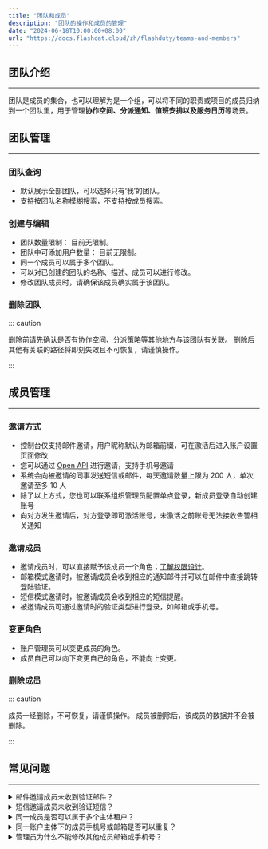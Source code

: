 ```yaml
---
title: "团队和成员"
description: "团队的操作和成员的管理"
date: "2024-06-18T10:00:00+08:00"
url: "https://docs.flashcat.cloud/zh/flashduty/teams-and-members"
---
```


## 团队介绍
---
团队是成员的集合，也可以理解为是一个组，可以将不同的职责或项目的成员归纳到一个团队里，用于管理**协作空间、分派通知、值班安排以及服务日历**等场景。

## 团队管理
---

### 团队查询

- 默认展示全部团队，可以选择只有‘我’的团队。
- 支持按团队名称模糊搜索，不支持按成员搜索。

### 创建与编辑

- 团队数量限制： 目前无限制。
- 团队中可添加用户数量： 目前无限制。
- 同一个成员可以属于多个团队。
- 可以对已创建的团队的名称、描述、成员可以进行修改。
- 修改团队成员时，请确保该成员确实属于该团队。

### 删除团队

::: caution

删除前请先确认是否有协作空间、分派策略等其他地方与该团队有关联。
删除后其他有关联的路径将即刻失效且不可恢复，请谨慎操作。

:::

## 成员管理
---

### 邀请方式

- 控制台仅支持邮件邀请，用户昵称默认为邮箱前缀，可在激活后进入账户设置页面修改
- 您可以通过 [Open API](https://developer.flashcat.cloud/api-110655699) 进行邀请，支持手机号邀请
- 系统会向被邀请的同事发送短信或邮件，每天邀请数量上限为 200 人，单次邀请至多 10 人
- 除了以上方式，您也可以联系组织管理员配置单点登录，新成员登录自动创建账号
- 向对方发生邀请后，对方登录即可激活账号，未激活之前账号无法接收告警相关通知

### 邀请成员

- 邀请成员时，可以直接赋予该成员一个角色；[了解权限设计](https://docs.flashcat.cloud/zh/flashduty/permission-overview)。
- 邮箱模式邀请时，被邀请成员会收到相应的通知邮件并可以在邮件中直接跳转登陆验证。
- 短信模式邀请时，被邀请成员会收到相应的短信提醒。
- 被邀请成员可通过邀请时的验证类型进行登录，如邮箱或手机号。

### 变更角色

- 账户管理员可以变更成员的角色。
- 成员自己可以向下变更自己的角色，不能向上变更。

### 删除成员
::: caution

成员一经删除，不可恢复，请谨慎操作。
成员被删除后，该成员的数据并不会被删除。

::: 

## 常见问题
---
<details>
  <summary>邮件邀请成员未收到验证邮件？</summary>
  请确认邮箱地址填写是否正确、邮箱垃圾收件箱是否有收到以及邮箱未设置拦截策略，如果都正常，可以尝试让邀请人重新下发邀请，或联系官方技术支持人员。
</details>


<details>
  <summary>短信邀请成员未收到验证短信？</summary>
  请确认手机号填写是否正确以及手机未设置拦截策略，如果都正常，可以尝试让邀请人重新下发邀请，或联系官方技术支持人员。
</details>

<details>
  <summary>同一成员是否可以属于多个主体租户？</summary>
  可以，比如成员A属于多个主体，那么成员A在登录时会让其选择要登录的主体。
</details>

<details>
  <summary>同一账户主体下的成员手机号或邮箱是否可以重复？</summary>
  不可以重复，手机号或邮箱需要保证唯一。
</details>

<details>
  <summary>管理员为什么不能修改其他成员邮箱或手机号？</summary>
  手机号或邮箱是故障通知和登录控制台的重要渠道，为了防止在本人不知晓的情况下被修改这些信息，从而导致不可预期的事故发生，所以只能本人修改且修改时要验证。
</details>


